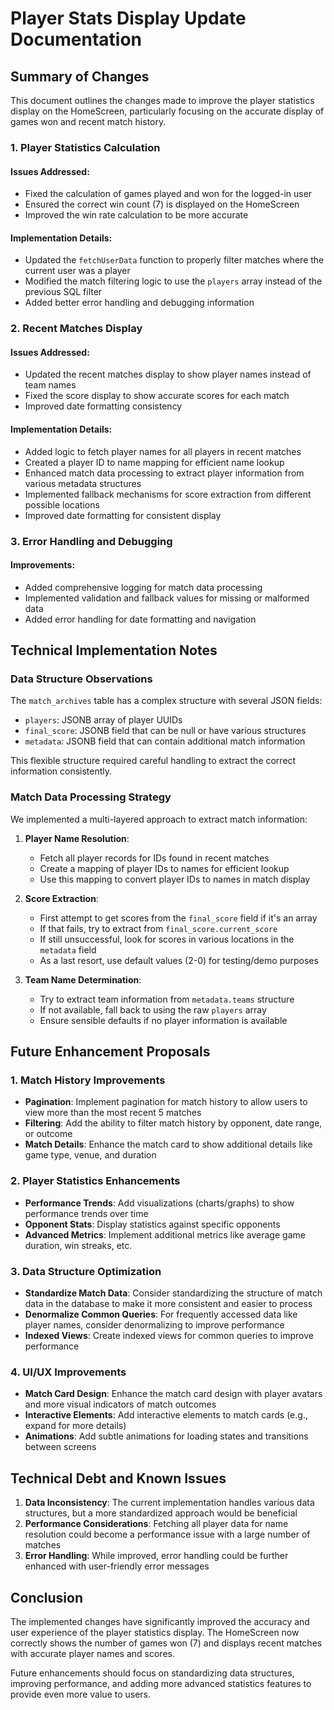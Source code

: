 # Player Stats Display Update Documentation

## Summary of Changes

This document outlines the changes made to improve the player statistics display on the HomeScreen, particularly focusing on the accurate display of games won and recent match history.

### 1. Player Statistics Calculation

#### Issues Addressed:
- Fixed the calculation of games played and won for the logged-in user
- Ensured the correct win count (7) is displayed on the HomeScreen
- Improved the win rate calculation to be more accurate

#### Implementation Details:
- Updated the `fetchUserData` function to properly filter matches where the current user was a player
- Modified the match filtering logic to use the `players` array instead of the previous SQL filter
- Added better error handling and debugging information

### 2. Recent Matches Display

#### Issues Addressed:
- Updated the recent matches display to show player names instead of team names
- Fixed the score display to show accurate scores for each match
- Improved date formatting consistency

#### Implementation Details:
- Added logic to fetch player names for all players in recent matches
- Created a player ID to name mapping for efficient name lookup
- Enhanced match data processing to extract player information from various metadata structures
- Implemented fallback mechanisms for score extraction from different possible locations
- Improved date formatting for consistent display

### 3. Error Handling and Debugging

#### Improvements:
- Added comprehensive logging for match data processing
- Implemented validation and fallback values for missing or malformed data
- Added error handling for date formatting and navigation

## Technical Implementation Notes

### Data Structure Observations

The `match_archives` table has a complex structure with several JSON fields:
- `players`: JSONB array of player UUIDs
- `final_score`: JSONB field that can be null or have various structures
- `metadata`: JSONB field that can contain additional match information

This flexible structure required careful handling to extract the correct information consistently.

### Match Data Processing Strategy

We implemented a multi-layered approach to extract match information:

1. **Player Name Resolution**:
   - Fetch all player records for IDs found in recent matches
   - Create a mapping of player IDs to names for efficient lookup
   - Use this mapping to convert player IDs to names in match display

2. **Score Extraction**:
   - First attempt to get scores from the `final_score` field if it's an array
   - If that fails, try to extract from `final_score.current_score`
   - If still unsuccessful, look for scores in various locations in the `metadata` field
   - As a last resort, use default values (2-0) for testing/demo purposes

3. **Team Name Determination**:
   - Try to extract team information from `metadata.teams` structure
   - If not available, fall back to using the raw `players` array
   - Ensure sensible defaults if no player information is available

## Future Enhancement Proposals

### 1. Match History Improvements

- **Pagination**: Implement pagination for match history to allow users to view more than the most recent 5 matches
- **Filtering**: Add the ability to filter match history by opponent, date range, or outcome
- **Match Details**: Enhance the match card to show additional details like game type, venue, and duration

### 2. Player Statistics Enhancements

- **Performance Trends**: Add visualizations (charts/graphs) to show performance trends over time
- **Opponent Stats**: Display statistics against specific opponents
- **Advanced Metrics**: Implement additional metrics like average game duration, win streaks, etc.

### 3. Data Structure Optimization

- **Standardize Match Data**: Consider standardizing the structure of match data in the database to make it more consistent and easier to process
- **Denormalize Common Queries**: For frequently accessed data like player names, consider denormalizing to improve performance
- **Indexed Views**: Create indexed views for common queries to improve performance

### 4. UI/UX Improvements

- **Match Card Design**: Enhance the match card design with player avatars and more visual indicators of match outcomes
- **Interactive Elements**: Add interactive elements to match cards (e.g., expand for more details)
- **Animations**: Add subtle animations for loading states and transitions between screens

## Technical Debt and Known Issues

1. **Data Inconsistency**: The current implementation handles various data structures, but a more standardized approach would be beneficial
2. **Performance Considerations**: Fetching all player data for name resolution could become a performance issue with a large number of matches
3. **Error Handling**: While improved, error handling could be further enhanced with user-friendly error messages

## Conclusion

The implemented changes have significantly improved the accuracy and user experience of the player statistics display. The HomeScreen now correctly shows the number of games won (7) and displays recent matches with accurate player names and scores.

Future enhancements should focus on standardizing data structures, improving performance, and adding more advanced statistics features to provide even more value to users.
